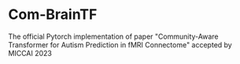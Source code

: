 # Com-BrainTF
The official Pytorch implementation of paper "Community-Aware Transformer for Autism Prediction in fMRI Connectome" accepted by MICCAI 2023
